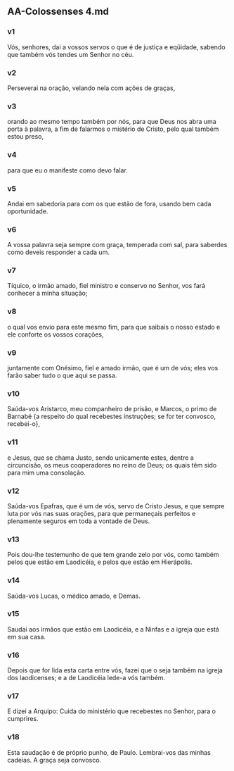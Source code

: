 ## AA-Colossenses 4.md
### v1
 Vós, senhores, dai a vossos servos o que é de justiça e eqüidade, sabendo que também vós tendes um Senhor no céu.
### v2
 Perseverai na oração, velando nela com ações de graças,
### v3
 orando ao mesmo tempo também por nós, para que Deus nos abra uma porta à palavra, a fim de falarmos o mistério de Cristo, pelo qual também estou preso,
### v4
 para que eu o manifeste como devo falar.
### v5
 Andai em sabedoria para com os que estão de fora, usando bem cada oportunidade.
### v6
 A vossa palavra seja sempre com graça, temperada com sal, para saberdes como deveis responder a cada um.
### v7
 Tíquico, o irmão amado, fiel ministro e conservo no Senhor, vos fará conhecer a minha situação;
### v8
 o qual vos envio para este mesmo fim, para que saibais o nosso estado e ele conforte os vossos corações,
### v9
 juntamente com Onésimo, fiel e amado irmão, que é um de vós; eles vos farão saber tudo o que aqui se passa.
### v10
 Saúda-vos Aristarco, meu companheiro de prisão, e Marcos, o primo de Barnabé {a respeito do qual recebestes instruções; se for ter convosco, recebei-o},
### v11
 e Jesus, que se chama Justo, sendo unicamente estes, dentre a circuncisão, os meus cooperadores no reino de Deus; os quais têm sido para mim uma consolação.
### v12
 Saúda-vos Epafras, que é um de vós, servo de Cristo Jesus, e que sempre luta por vós nas suas orações, para que permaneçais perfeitos e plenamente seguros em toda a vontade de Deus.
### v13
 Pois dou-lhe testemunho de que tem grande zelo por vós, como também pelos que estão em Laodicéia, e pelos que estão em Hierápolis.
### v14
 Saúda-vos Lucas, o médico amado, e Demas.
### v15
 Saudai aos irmãos que estão em Laodicéia, e a Ninfas e a igreja que está em sua casa.
### v16
 Depois que for lida esta carta entre vós, fazei que o seja também na igreja dos laodicenses; e a de Laodicéia lede-a vós também.
### v17
 E dizei a Arquipo: Cuida do ministério que recebestes no Senhor, para o cumprires.
### v18
 Esta saudação é de próprio punho, de Paulo. Lembrai-vos das minhas cadeias. A graça seja convosco.
